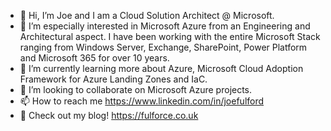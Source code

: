 - 👋 Hi, I’m Joe and I am a Cloud Solution Architect @ Microsoft. 
- 👀 I’m especially interested in Microsoft Azure from an Engineering and Architectural aspect. I have been working with the entire Microsoft Stack ranging from Windows Server, Exchange, SharePoint, Power Platform and Microsoft 365 for over 10 years. 
- 🌱 I’m currently learning more about Azure, Microsoft Cloud Adoption Framework for Azure Landing Zones and IaC. 
- 💞️ I’m looking to collaborate on Microsoft Azure projects.
- 📫 How to reach me https://www.linkedin.com/in/joefulford
- 📖 Check out my blog! https://fulforce.co.uk

<!---
Fulforce/Fulforce is a ✨ special ✨ repository because its `README.md` (this file) appears on your GitHub profile.
You can click the Preview link to take a look at your changes.
--->
